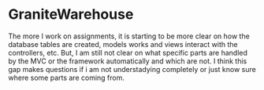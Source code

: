 # GraniteWarehouse
The more I work on assignments, it is starting to be more clear on how the database tables are created, models works and views interact 
with the controllers, etc. But, I am still not clear on what specific parts are handled by the MVC or the framework automatically and which
are not. I think this gap makes questions if i am not understadying completely or just know sure where some parts are coming from. 
